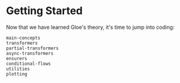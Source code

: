 # Getting Started

Now that we have learned Gloe's theory, it's time to jump into coding:   

```{toctree}
main-concepts
transformers
partial-transformers
async-transformers
ensurers
conditional-flows
utilities
plotting
```